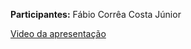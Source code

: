 **Participantes:** Fábio Corrêa Costa Júnior
  
  [Video da apresentação](https://drive.google.com/file/d/1GArnm1PVXZAVe9b-q5G0k_m70xrZovXO/view?usp=sharing)